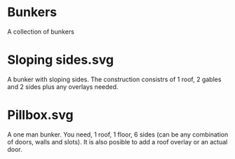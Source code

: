 # Bunkers
A collection of bunkers

# Sloping sides.svg
A bunker with sloping sides. The construction consistrs of 1 roof, 2 gables and 2 sides 
plus any overlays needed.

# Pillbox.svg
A one man bunker. You need, 1 roof, 1 floor, 6 sides (can be any combination of doors, walls and slots).
It is also posible to add a roof overlay or an actual door.